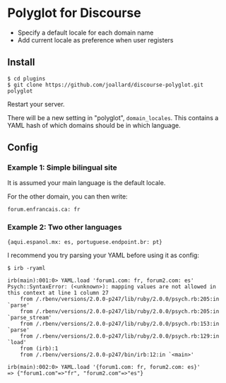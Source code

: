 # Polyglot for Discourse

* Specify a default locale for each domain name
* Add current locale as preference when user registers

Install
-------
```
$ cd plugins
$ git clone https://github.com/joallard/discourse-polyglot.git polyglot
```

Restart your server.

There will be a new setting in "polyglot", `domain_locales`. This
contains a YAML hash of which domains should be in which language.

Config
------
### Example 1: Simple bilingual site
It is assumed your main language is the default locale.

For the other domain, you can then write:

    forum.enfrancais.ca: fr

### Example 2: Two other languages

    {aqui.espanol.mx: es, portuguese.endpoint.br: pt}


I recommend you try parsing your YAML before using it as config:

```irb
$ irb -ryaml

irb(main):001:0> YAML.load 'forum1.com: fr, forum2.com: es'
Psych::SyntaxError: (<unknown>): mapping values are not allowed in this context at line 1 column 27
    from /.rbenv/versions/2.0.0-p247/lib/ruby/2.0.0/psych.rb:205:in `parse'
    from /.rbenv/versions/2.0.0-p247/lib/ruby/2.0.0/psych.rb:205:in `parse_stream'
    from /.rbenv/versions/2.0.0-p247/lib/ruby/2.0.0/psych.rb:153:in `parse'
    from /.rbenv/versions/2.0.0-p247/lib/ruby/2.0.0/psych.rb:129:in `load'
    from (irb):1
    from /.rbenv/versions/2.0.0-p247/bin/irb:12:in `<main>'

irb(main):002:0> YAML.load '{forum1.com: fr, forum2.com: es}'
=> {"forum1.com"=>"fr", "forum2.com"=>"es"}
```

